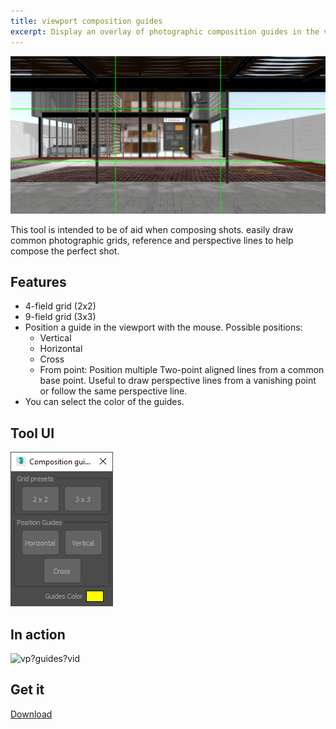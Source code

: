 ```yaml
---
title: viewport composition guides
excerpt: Display an overlay of photographic composition guides in the viewport.
---
```


![vp?guides](/assets/images/vp-guides.png)

This tool is intended to be of aid when composing shots. easily draw common photographic grids, reference and perspective lines to help compose the perfect shot.

## Features

* 4-field grid (2x2)
* 9-field grid (3x3)
* Position a guide in the viewport with the mouse. Possible positions:
  * Vertical
  * Horizontal
  * Cross
  * From point: Position multiple Two-point aligned lines from a common base point. Useful to draw perspective lines from a vanishing point or follow the same perspective line.
* You can select the color of the guides.

## Tool UI

![vp?guides?ui](/assets/images/ui/vcomp.png)

## In action

![vp?guides?vid](/assets/media/vcomp.gif)

## Get it

<a href="https://github.com/HAG87/maxscript-assorted/blob/master/release/Viewport_composition_guides.zip" class="btn btn--primary">Download</a>
